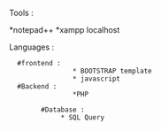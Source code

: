 
Tools : 

   *notepad++ 
   *xampp localhost
   
Languages :

      #frontend :
					* BOOTSTRAP template 
					* javascript
      #Backend :
					*PHP
	
			#Database :
    			 * SQL Query
